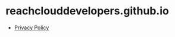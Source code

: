 # reachclouddevelopers.github.io

* [Privacy Policy](https://reachclouddevelopers.github.io/privacy)

